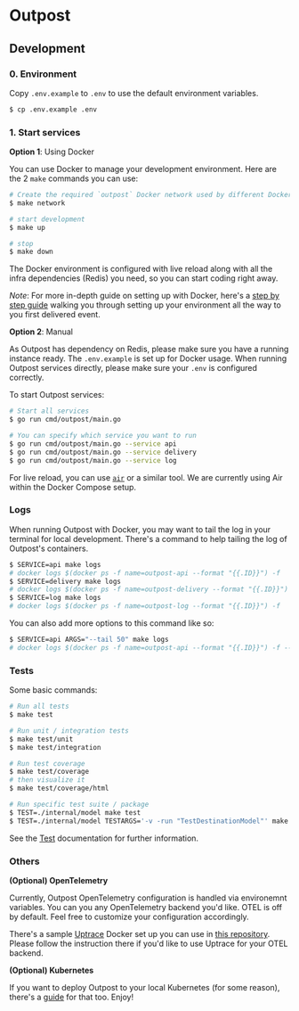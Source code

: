 # Outpost

## Development

### 0. Environment

Copy `.env.example` to `.env` to use the default environment variables.

```sh
$ cp .env.example .env
```

### 1. Start services

**Option 1**: Using Docker

You can use Docker to manage your development environment. Here are the 2 `make` commands you can use:

```sh
# Create the required `outpost` Docker network used by different Docker stacks
$ make network

# start development
$ make up

# stop
$ make down
```

The Docker environment is configured with live reload along with all the infra dependencies (Redis) you need, so you can start coding right away.

_Note_: For more in-depth guide on setting up with Docker, here's a [step by step guide](step-by-step.md) walking you through setting up your environment all the way to you first delivered event.

**Option 2**: Manual

As Outpost has dependency on Redis, please make sure you have a running instance ready. The `.env.example` is set up for Docker usage. When running Outpost services directly, please make sure your `.env` is configured correctly.

To start Outpost services:

```sh
# Start all services
$ go run cmd/outpost/main.go

# You can specify which service you want to run
$ go run cmd/outpost/main.go --service api
$ go run cmd/outpost/main.go --service delivery
$ go run cmd/outpost/main.go --service log
```

For live reload, you can use [`air`](https://github.com/air-verse/air) or a similar tool. We are currently using Air within the Docker Compose setup.

### Logs

When running Outpost with Docker, you may want to tail the log in your terminal for local development. There's a command to help tailing the log of Outpost's containers.

```sh
$ SERVICE=api make logs
# docker logs $(docker ps -f name=outpost-api --format "{{.ID}}") -f
$ SERVICE=delivery make logs
# docker logs $(docker ps -f name=outpost-delivery --format "{{.ID}}") -f
$ SERVICE=log make logs
# docker logs $(docker ps -f name=outpost-log --format "{{.ID}}") -f
```

You can also add more options to this command like so:

```sh
$ SERVICE=api ARGS="--tail 50" make logs
# docker logs $(docker ps -f name=outpost-api --format "{{.ID}}") -f --tail 50
```

### Tests

Some basic commands:

```sh
# Run all tests
$ make test

# Run unit / integration tests
$ make test/unit
$ make test/integration

# Run test coverage
$ make test/coverage
# then visualize it
$ make test/coverage/html

# Run specific test suite / package
$ TEST=./internal/model make test
$ TEST=./internal/model TESTARGS='-v -run "TestDestinationModel"' make test
```

See the [Test](test.md) documentation for further information.

### Others

**(Optional) OpenTelemetry**

Currently, Outpost OpenTelemetry configuration is handled via environemnt variables. You can you any OpenTelemetry backend you'd like. OTEL is off by default. Feel free to customize your configuration accordingly.

There's a sample [Uptrace](https://uptrace.dev/) Docker set up you can use in [this repository](https://github.com/hookdeck/outpost/tree/main/build/dev/uptrace). Please follow the instruction there if you'd like to use Uptrace for your OTEL backend.

**(Optional) Kubernetes**

If you want to deploy Outpost to your local Kubernetes (for some reason), there's a [guide](https://github.com/hookdeck/outpost/tree/main/deployments/kubernetes) for that too. Enjoy!
